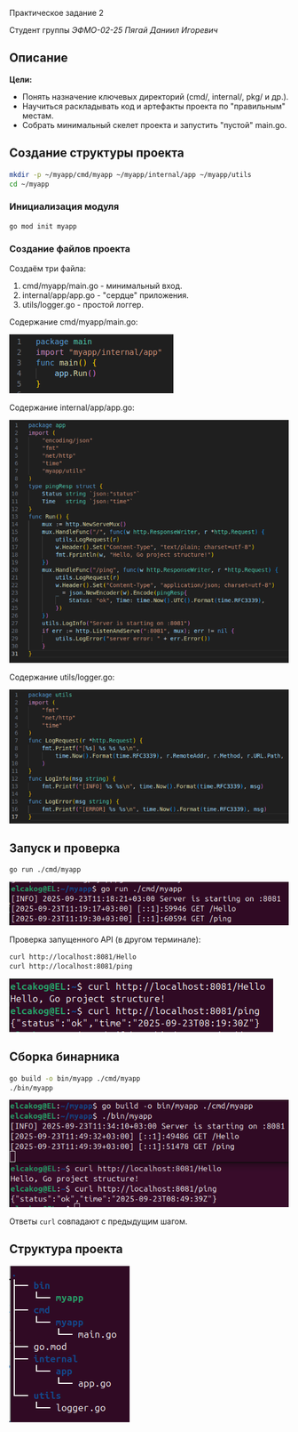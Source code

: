  Практическое задание 2

Студент группы *ЭФМО-02-25 Пягай Даниил Игоревич*

## Описание

**Цели:**

- Понять назначение ключевых директорий (cmd/, internal/, pkg/ и др.).
- Научиться раскладывать код и артефакты проекта по "правильным" местам.
- Собрать минимальный скелет проекта и запустить "пустой" main.go.

## Создание структуры проекта

```bash
mkdir -p ~/myapp/cmd/myapp ~/myapp/internal/app ~/myapp/utils
cd ~/myapp
```

### Инициализация модуля

```bash
go mod init myapp
```

### Создание файлов проекта

Создаём три файла:

1. cmd/myapp/main.go - минимальный вход.
2. internal/app/app.go - "сердце" приложения.
3. utils/logger.go - простой логгер.

Содержание cmd/myapp/main.go:

![main.go](img/main.go.png)

Содержание internal/app/app.go:

![app.go](img/app.go.png)

Содержание utils/logger.go:

![logger.go](img/logger.go.png)

## Запуск и проверка

```bash
go run ./cmd/myapp
```
![run.go](img/go.run.png)

Проверка запущенного API (в другом терминале):

```bash
curl http://localhost:8081/Hello
curl http://localhost:8081/ping
```
![curl](img/curl.png)

## Сборка бинарника

```bash
go build -o bin/myapp ./cmd/myapp
./bin/myapp
```

![build_curl.go](img/build.go.curl.png)

Ответы `curl` совпадают с предыдущим шагом.

## Структура проекта

![structure.go](img/structure.png)
